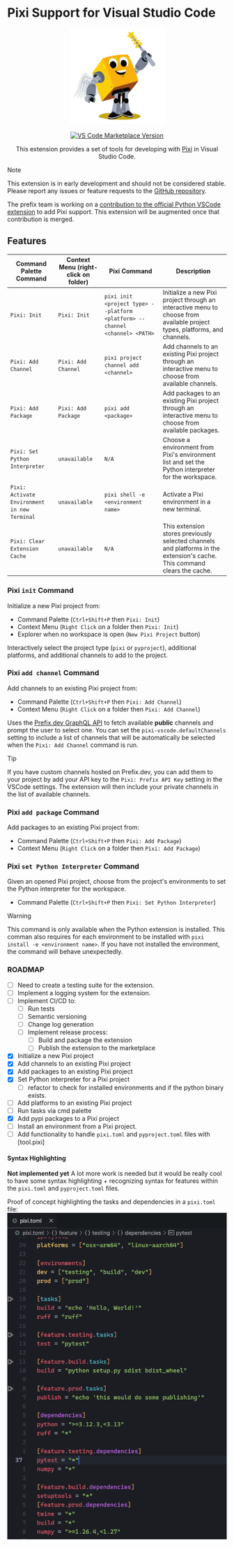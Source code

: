 # Pixi Support for Visual Studio Code
<div align="center">

<img src="https://github.com/jjjermiah/pixi-vscode/blob/main/assets/images/VSCode-Pixi-Logo.png?raw=true" alt="VSCode" width="220" height="220">

[![VS Code Marketplace Version](https://img.shields.io/visual-studio-marketplace/v/jjjermiah.pixi-vscode
)](https://marketplace.visualstudio.com/items?itemName=jjjermiah.pixi-vscode)

This extension provides a set of tools for developing with [Pixi](https://pixi.sh) in Visual Studio Code.

</div>

> [!Note] 
> This extension is in early development and should not be considered stable.
> Please report any issues or feature requests to the [GitHub repository](https://github.com/jjjermiah/pixi-vscode).

The prefix team is working on a [contribution to the official Python VSCode extension](https://github.com/microsoft/vscode-python/pull/22968) to add Pixi support. This extension will be augmented once that contribution is merged.

## Features


| Command Palette Command | Context Menu (right-click on folder)| Pixi Command | Description |
| --- | --- | --- | --- |
| `Pixi: Init` | `Pixi: Init` | `pixi init <project type> --platform <platform> --channel <channel> <PATH>` | Initialize a new Pixi project through an interactive menu to choose from available project types, platforms, and channels.
| `Pixi: Add Channel` | `Pixi: Add Channel` | `pixi project channel add <channel>` | Add channels to an existing Pixi project through an interactive menu to choose from available channels.
| `Pixi: Add Package` | `Pixi: Add Package` | `pixi add <package>` | Add packages to an existing Pixi project through an interactive menu to choose from available packages. |
| `Pixi: Set Python Interpreter` | `unavailable` | `N/A` | Choose a environment from Pixi's environment list and set the Python interpreter for the workspace.
| `Pixi: Activate Environment in new Terminal` | `unavailable` | `pixi shell -e <environment name>` | Activate a Pixi environment in a new terminal.
| `Pixi: Clear Extension Cache` | `unavailable` | `N/A` | This extension stores previously selected channels and platforms in the extension's cache. This command clears the cache. |

### Pixi `init` Command

Initialize a new Pixi project from:

- Command Palette (`Ctrl+Shift+P` then `Pixi: Init`)
- Context Menu (`Right Click` on a folder then `Pixi: Init`)
- Explorer when no workspace is open (`New Pixi Project` button)

Interactively select the project type (`pixi` or `pyproject`), additional platforms, and additional channels to add to the project.

### Pixi `add channel` Command

Add channels to an existing Pixi project from:

- Command Palette (`Ctrl+Shift+P` then `Pixi: Add Channel`)
- Context Menu (`Right Click` on a folder then `Pixi: Add Channel`)

Uses the [Prefix.dev GraphQL API](https://prefix.dev/docs/prefix/graphql_api) to fetch available **public** channels and prompt the user to select one.
You can set the `pixi-vscode.defaultChannels` setting to include a list of channels that will be automatically be selected when the `Pixi: Add Channel` command is run.

> [!TIP]
> If you have custom channels hosted on Prefix.dev, you can add them to your project by add your
> API key to the `Pixi: Prefix API Key` setting in the VSCode settings.
> The extension will then include your private channels in the list of available channels.

### Pixi `add package` Command

Add packages to an existing Pixi project from:

- Command Palette (`Ctrl+Shift+P` then `Pixi: Add Package`)
- Context Menu (`Right Click` on a folder then `Pixi: Add Package`)

### Pixi `set Python Interpreter` Command

Given an opened Pixi project, choose from the project's environments to set the Python interpreter for the workspace.

- Command Palette (`Ctrl+Shift+P` then `Pixi: Set Python Interpreter`)

> [!WARNING]
> This command is only available when the Python extension is installed.
> This comman also requires for each environment to be installed with
> `pixi install -e <environment name>`.
> If you have not installed the environment, the command will behave unexpectedly.


### ROADMAP

- [ ] Need to create a testing suite for the extension.
- [ ] Implement a logging system for the extension.
- [ ] Implement CI/CD to:
  - [ ] Run tests
  - [ ] Semantic versioning
  - [ ] Change log generation
  - [ ] Implement release process:
    - [ ] Build and package the extension
    - [ ] Publish the extension to the marketplace
- [x] Initialize a new Pixi project
- [x] Add channels to an existing Pixi project
- [x] Add packages to an existing Pixi project
- [x] Set Python interpreter for a Pixi project
  - [ ] refactor to check for installed environments and if the python binary exists.
- [ ] Add platforms to an existing Pixi project
- [ ] Run tasks via cmd palette
- [x] Add pypi packages to a Pixi project
- [ ] Install an environment from a Pixi project.
- [ ] Add functionality to handle `pixi.toml` and `pyproject.toml` files with [tool.pixi]

#### Syntax Highlighting
**Not implemented yet**
A lot more work is needed but it would be really cool to have some syntax
highlighting + recognizing syntax for features within the `pixi.toml` and `pyproject.toml` files.

Proof of concept highlighting the tasks and dependencies in a `pixi.toml` file: 
![poc-syntax-highlighting](assets/preview_highlight.png)